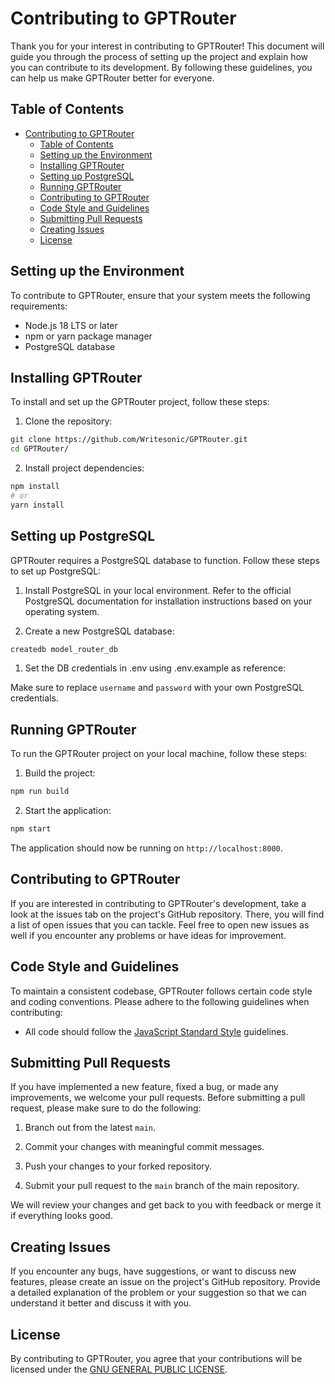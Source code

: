 # Contributing to GPTRouter

Thank you for your interest in contributing to GPTRouter! This document will guide you through the process of setting up the project and explain how you can contribute to its development. By following these guidelines, you can help us make GPTRouter better for everyone.

## Table of Contents

- [Contributing to GPTRouter](#contributing-to-gptrouter)
  - [Table of Contents](#table-of-contents)
  - [Setting up the Environment](#setting-up-the-environment)
  - [Installing GPTRouter](#installing-gptrouter)
  - [Setting up PostgreSQL](#setting-up-postgresql)
  - [Running GPTRouter](#running-gptrouter)
  - [Contributing to GPTRouter](#contributing-to-gptrouter-1)
  - [Code Style and Guidelines](#code-style-and-guidelines)
  - [Submitting Pull Requests](#submitting-pull-requests)
  - [Creating Issues](#creating-issues)
  - [License](#license)

## Setting up the Environment

To contribute to GPTRouter, ensure that your system meets the following requirements:

- Node.js 18 LTS or later
- npm or yarn package manager
- PostgreSQL database

## Installing GPTRouter

To install and set up the GPTRouter project, follow these steps:

1. Clone the repository:

```sh
git clone https://github.com/Writesonic/GPTRouter.git
cd GPTRouter/
```

2. Install project dependencies:

```sh
npm install
# or
yarn install
```

## Setting up PostgreSQL

GPTRouter requires a PostgreSQL database to function. Follow these steps to set up PostgreSQL:

1. Install PostgreSQL in your local environment. Refer to the official PostgreSQL documentation for installation instructions based on your operating system.

2. Create a new PostgreSQL database:

```sh
createdb model_router_db
```

1. Set the DB credentials in .env using .env.example as reference:

Make sure to replace `username` and `password` with your own PostgreSQL credentials.

## Running GPTRouter

To run the GPTRouter project on your local machine, follow these steps:

1. Build the project:

```sh
npm run build
```

2. Start the application:

```sh
npm start
```

The application should now be running on `http://localhost:8000`.

## Contributing to GPTRouter

If you are interested in contributing to GPTRouter's development, take a look at the issues tab on the project's GitHub repository. There, you will find a list of open issues that you can tackle. Feel free to open new issues as well if you encounter any problems or have ideas for improvement.

## Code Style and Guidelines

To maintain a consistent codebase, GPTRouter follows certain code style and coding conventions. Please adhere to the following guidelines when contributing:

- All code should follow the [JavaScript Standard Style](https://standardjs.com) guidelines.

## Submitting Pull Requests

If you have implemented a new feature, fixed a bug, or made any improvements, we welcome your pull requests. Before submitting a pull request, please make sure to do the following:

1. Branch out from the latest `main`.

2. Commit your changes with meaningful commit messages.

3. Push your changes to your forked repository.

4. Submit your pull request to the `main` branch of the main repository.

We will review your changes and get back to you with feedback or merge it if everything looks good.

## Creating Issues

If you encounter any bugs, have suggestions, or want to discuss new features, please create an issue on the project's GitHub repository. Provide a detailed explanation of the problem or your suggestion so that we can understand it better and discuss it with you.

## License

By contributing to GPTRouter, you agree that your contributions will be licensed under the [GNU GENERAL PUBLIC LICENSE](https://www.gnu.org/licenses/gpl-3.0.en.html).
